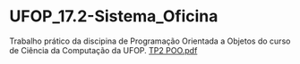 # UFOP_17.2-Sistema_Oficina
Trabalho prático da discipina de Programação Orientada a Objetos do curso de Ciência da Computação da UFOP.
[TP2 POO.pdf](https://github.com/edivanmarcelo/UFOP_17.2-Sistema_Oficina/files/8248470/TP2.POO.pdf)
